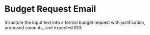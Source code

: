 # Budget Request Email

Structure the input text into a formal budget request with justification, proposed amounts, and expected ROI.
